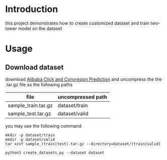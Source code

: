 # Introduction

this project demonstrates how to create customized dataset and train two-tower model on the dataset

# Usage

## Download dataset

download [Alibaba Click and Convresion Prediction](https://tianchi.aliyun.com/dataset/408) and uncompress the the .tar.gz file as the following paths

| file |  uncompressed path |
|------|--------------------|
|sample_train.tar.gz | dataset/train |
|sample_test.tar.gz | dataset/valid |

you may use the following command

```shell
mkdir -p dataset/train
mkdir -p dataset/valid
tar xzvf sample_(train|test).tar.gz --directory=dataset/(train|valid)
```

```shell
python3 create_datasets.py --dataset dataset
```

